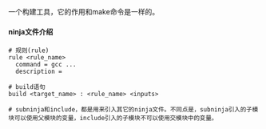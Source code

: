 一个构建工具，它的作用和make命令是一样的。

#### ninja文件介绍

```
# 规则(rule)
rule <rule_name>
  command = gcc ...
  description = 
  
# build语句
build <target_name> : <rule_name> <inputs>

# subninja和include，都是用来引入其它的ninja文件。不同点是，subninja引入的子模块可以使用父模块的变量，include引入的子模块不可以使用交模块中的变量。
```


